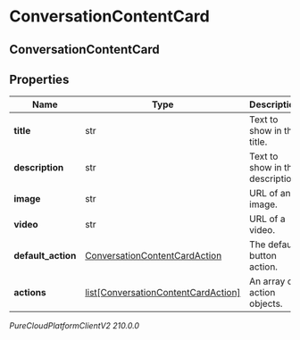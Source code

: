 # ConversationContentCard

## ConversationContentCard

## Properties

|Name | Type | Description | Notes|
|------------ | ------------- | ------------- | -------------|
| **title** | str | Text to show in the title. | |
| **description** | str | Text to show in the description. | [optional] |
| **image** | str | URL of an image. | [optional] |
| **video** | str | URL of a video. | [optional] |
| **default_action** | [ConversationContentCardAction](ConversationContentCardAction) | The default button action. | [optional] |
| **actions** | [list[ConversationContentCardAction]](ConversationContentCardAction) | An array of action objects. | |



_PureCloudPlatformClientV2 210.0.0_
